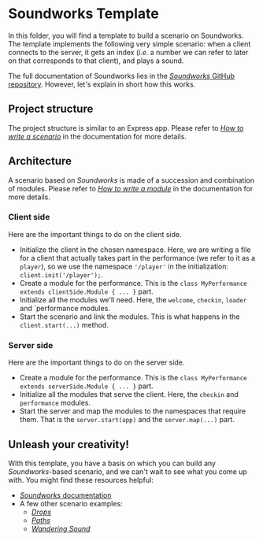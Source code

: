 # Soundworks Template

In this folder, you will find a template to build a scenario on Soundworks. The template implements the following very simple scenario: when a client connects to the server, it gets an index (*i.e.* a number we can refer to later on that corresponds to that client), and plays a sound.

The full documentation of Soundworks lies in the [*Soundworks* GitHub repository](https://github.com/collective-soundworks/soundworks). However, let's explain in short how this works.

## Project structure

The project structure is similar to an Express app. Please refer to [*How to write a scenario*](https://github.com/collective-soundworks/soundworks#how-to-write-a-scenario) in the documentation for more details.

## Architecture

A scenario based on *Soundworks* is made of a succession and combination of modules. Please refer to [*How to write a module*](https://github.com/collective-soundworks/soundworks#how-to-write-a-module) in the documentation for more details.

### Client side

Here are the important things to do on the client side.

- Initialize the client in the chosen namespace. Here, we are writing a file for a client that actually takes part in the performance (we refer to it as a `player`), so we use the namespace `'/player'` in the initialization: `client.init('/player');`.
- Create a module for the performance. This is the `class MyPerformance extends clientSide.Module { ... }` part.
- Initialize all the modules we'll need. Here, the `welcome`, `checkin`, `loader` and `performance modules.
- Start the scenario and link the modules. This is what happens in the `client.start(...)` method.

### Server side

Here are the important things to do on the server side.

- Create a module for the performance. This is the `class MyPerformance extends serverSide.Module { ... }` part.
- Initialize all the modules that serve the client. Here, the `checkin` and `performance` modules.
- Start the server and map the modules to the namespaces that require them. That is the `server.start(app)` and the `server.map(...)` part.

## Unleash your creativity!

With this template, you have a basis on which you can build any *Soundworks*-based scenario, and we can't wait to see what you come up with. You might find these resources helpful:

- [*Soundworks* documentation](https://github.com/collective-soundworks/soundworks)
- A few other scenario examples:
  - [*Drops*](https://github.com/collective-soundworks/soundworks-drops)
  - [*Paths*](https://github.com/collective-soundworks/soundworks-paths)
  - [*Wandering Sound*](https://github.com/collective-soundworks/soundworks-wanderingsound)
